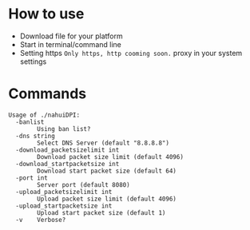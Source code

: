 # How to use
- Download file for your platform
- Start in terminal/command line
- Setting https `Only https, http cooming soon.` proxy in your system settings

# Commands
```
Usage of ./nahuiDPI:
  -banlist
        Using ban list?
  -dns string
        Select DNS Server (default "8.8.8.8")
  -download_packetsizelimit int
        Download packet size limit (default 4096)
  -download_startpacketsize int
        Download start packet size (default 64)
  -port int
        Server port (default 8080)
  -upload_packetsizelimit int
        Upload packet size limit (default 4096)
  -upload_startpacketsize int
        Upload start packet size (default 1)
  -v    Verbose?
```

